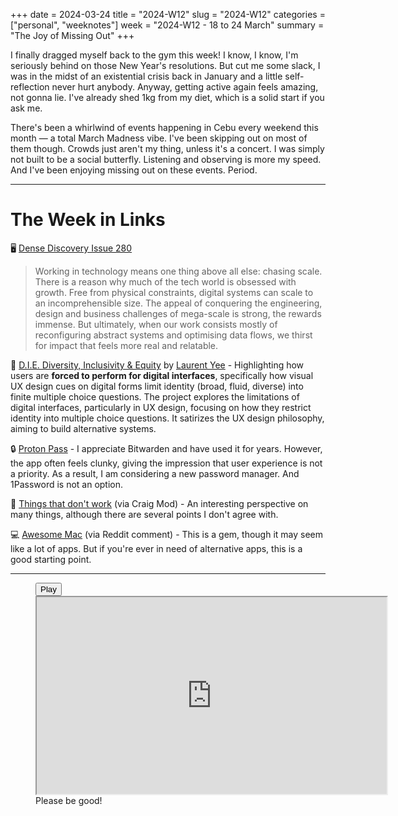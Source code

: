 +++
date = 2024-03-24
title = "2024-W12"
slug = "2024-W12"
categories = ["personal", "weeknotes"]
week = "2024-W12 - 18 to 24 March"
summary = "The Joy of Missing Out"
+++


I finally dragged myself back to the gym this week! I know, I know, I'm seriously behind on those New Year's resolutions. But cut me some slack, I was in the midst of an existential crisis back in January and a little self-reflection never hurt anybody. Anyway, getting active again feels amazing, not gonna lie. I've already shed 1kg from my diet, which is a solid start if you ask me.

There's been a whirlwind of events happening in Cebu every weekend this month — a total March Madness vibe. I've been skipping out on most of them though. Crowds just aren't my thing, unless it's a concert. I was simply not built to be a social butterfly. Listening and observing is more my speed. And I've been enjoying missing out on these events. Period.

---

# The Week in Links

🖥️ [Dense Discovery Issue 280](https://www.densediscovery.com/issues/280)
> Working in technology means one thing above all else: chasing scale. There is a reason why much of the tech world is obsessed with growth. Free from physical constraints, digital systems can scale to an incomprehensible size. The appeal of conquering the engineering, design and business challenges of mega-scale is strong, the rewards immense. But ultimately, when our work consists mostly of reconfiguring abstract systems and optimising data flows, we thirst for impact that feels more real and relatable.

👥 [D.I.E. Diversity, Inclusivity & Equity](https://gcd.studio/pages/d-i-e-diversity-inclusivity-and-equity) by [Laurent Yee](https://read.cv/laurent) - Highlighting how users are **forced to perform for digital interfaces**, specifically how visual UX design cues on digital forms limit identity (broad, fluid, diverse) into finite multiple choice questions. The project explores the limitations of digital interfaces, particularly in UX design, focusing on how they restrict identity into multiple choice questions. It satirizes the UX design philosophy, aiming to build alternative systems.

🔒 [Proton Pass](https://proton.me/pass) - I appreciate Bitwarden and have used it for years. However, the app often feels clunky, giving the impression that user experience is not a priority. As a result, I am considering a new password manager. And 1Password is not an option.

🫣 [Things that don't work](https://dynomight.net/things/) (via Craig Mod) - An interesting perspective on many things, although there are several points I don't agree with.

💻 [Awesome Mac](https://wangchujiang.com/awesome-mac/) (via Reddit comment) - This is a gem, though it may seem like a lot of apps. But if you're ever in need of alternative apps, this is a good starting point.

---

<figure>
<lite-youtube videoid="GTNMt84KT0k" style="background-image: url(&quot;https://i.ytimg.com/vi/GTNMt84KT0k/hqdefault.jpg&quot;);" class="lyt-activated"><button type="button" class="lty-playbtn"><span class="lyt-visually-hidden">Play</span></button><iframe width="560" height="315" title="Play" allow="accelerometer; autoplay; encrypted-media; gyroscope; picture-in-picture" allowfullscreen="" src="https://www.youtube-nocookie.com/embed/GTNMt84KT0k?autoplay"></iframe></lite-youtube>
<figcaption>Please be good!</figcaption>
</figure>